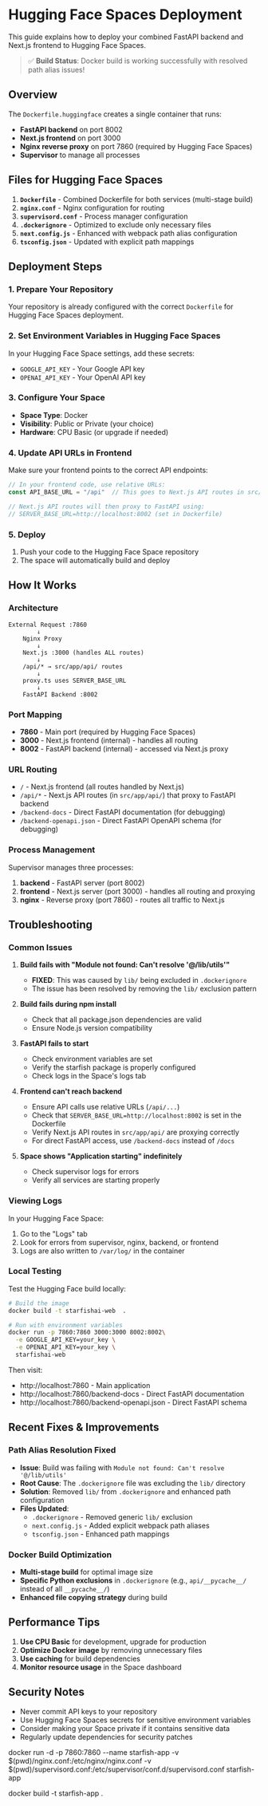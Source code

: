 # Hugging Face Spaces Deployment

This guide explains how to deploy your combined FastAPI backend and Next.js frontend to Hugging Face Spaces.

> ✅ **Build Status**: Docker build is working successfully with resolved path alias issues!

## Overview

The `Dockerfile.huggingface` creates a single container that runs:
- **FastAPI backend** on port 8002
- **Next.js frontend** on port 3000  
- **Nginx reverse proxy** on port 7860 (required by Hugging Face Spaces)
- **Supervisor** to manage all processes

## Files for Hugging Face Spaces

1. **`Dockerfile`** - Combined Dockerfile for both services (multi-stage build)
2. **`nginx.conf`** - Nginx configuration for routing
3. **`supervisord.conf`** - Process manager configuration
4. **`.dockerignore`** - Optimized to exclude only necessary files
5. **`next.config.js`** - Enhanced with webpack path alias configuration
6. **`tsconfig.json`** - Updated with explicit path mappings

## Deployment Steps

### 1. Prepare Your Repository

Your repository is already configured with the correct `Dockerfile` for Hugging Face Spaces deployment.

### 2. Set Environment Variables in Hugging Face Spaces

In your Hugging Face Space settings, add these secrets:
- `GOOGLE_API_KEY` - Your Google API key
- `OPENAI_API_KEY` - Your OpenAI API key

### 3. Configure Your Space

- **Space Type**: Docker
- **Visibility**: Public or Private (your choice)
- **Hardware**: CPU Basic (or upgrade if needed)

### 4. Update API URLs in Frontend

Make sure your frontend points to the correct API endpoints:
```typescript
// In your frontend code, use relative URLs:
const API_BASE_URL = "/api"  // This goes to Next.js API routes in src/app/api/

// Next.js API routes will then proxy to FastAPI using:
// SERVER_BASE_URL=http://localhost:8002 (set in Dockerfile)
```

### 5. Deploy

1. Push your code to the Hugging Face Space repository
2. The space will automatically build and deploy

## How It Works

### Architecture
```
External Request :7860
        ↓
    Nginx Proxy
        ↓
    Next.js :3000 (handles ALL routes)
        ↓
    /api/* → src/app/api/ routes
        ↓
    proxy.ts uses SERVER_BASE_URL
        ↓
    FastAPI Backend :8002
```

### Port Mapping
- **7860** - Main port (required by Hugging Face Spaces)
- **3000** - Next.js frontend (internal) - handles all routing
- **8002** - FastAPI backend (internal) - accessed via Next.js proxy

### URL Routing
- `/` - Next.js frontend (all routes handled by Next.js)
- `/api/*` - Next.js API routes (in `src/app/api/`) that proxy to FastAPI backend
- `/backend-docs` - Direct FastAPI documentation (for debugging)
- `/backend-openapi.json` - Direct FastAPI OpenAPI schema (for debugging)

### Process Management
Supervisor manages three processes:
1. **backend** - FastAPI server (port 8002)
2. **frontend** - Next.js server (port 3000) - handles all routing and proxying
3. **nginx** - Reverse proxy (port 7860) - routes all traffic to Next.js

## Troubleshooting

### Common Issues

1. **Build fails with "Module not found: Can't resolve '@/lib/utils'"**
   - **FIXED**: This was caused by `lib/` being excluded in `.dockerignore`
   - The issue has been resolved by removing the `lib/` exclusion pattern

2. **Build fails during npm install**
   - Check that all package.json dependencies are valid
   - Ensure Node.js version compatibility

3. **FastAPI fails to start**
   - Check environment variables are set
   - Verify the starfish package is properly configured
   - Check logs in the Space's logs tab

4. **Frontend can't reach backend**
   - Ensure API calls use relative URLs (`/api/...`)
   - Check that `SERVER_BASE_URL=http://localhost:8002` is set in the Dockerfile
   - Verify Next.js API routes in `src/app/api/` are proxying correctly
   - For direct FastAPI access, use `/backend-docs` instead of `/docs`

5. **Space shows "Application starting" indefinitely**
   - Check supervisor logs for errors
   - Verify all services are starting properly

### Viewing Logs

In your Hugging Face Space:
1. Go to the "Logs" tab
2. Look for errors from supervisor, nginx, backend, or frontend
3. Logs are also written to `/var/log/` in the container

### Local Testing

Test the Hugging Face build locally:
```bash
# Build the image
docker build -t starfishai-web  .

# Run with environment variables
docker run -p 7860:7860 3000:3000 8002:8002\
  -e GOOGLE_API_KEY=your_key \
  -e OPENAI_API_KEY=your_key \
  starfishai-web 
```

Then visit:
- http://localhost:7860 - Main application
- http://localhost:7860/backend-docs - Direct FastAPI documentation
- http://localhost:7860/backend-openapi.json - Direct FastAPI schema

## Recent Fixes & Improvements

### Path Alias Resolution Fixed
- **Issue**: Build was failing with `Module not found: Can't resolve '@/lib/utils'`
- **Root Cause**: The `.dockerignore` file was excluding the `lib/` directory
- **Solution**: Removed `lib/` from `.dockerignore` and enhanced path configuration
- **Files Updated**: 
  - `.dockerignore` - Removed generic `lib/` exclusion
  - `next.config.js` - Added explicit webpack path aliases
  - `tsconfig.json` - Enhanced path mappings

### Docker Build Optimization
- **Multi-stage build** for optimal image size
- **Specific Python exclusions** in `.dockerignore` (e.g., `api/__pycache__/` instead of all `__pycache__/`)
- **Enhanced file copying strategy** during build

## Performance Tips

1. **Use CPU Basic** for development, upgrade for production
2. **Optimize Docker image** by removing unnecessary files
3. **Use caching** for build dependencies
4. **Monitor resource usage** in the Space dashboard

## Security Notes

- Never commit API keys to your repository
- Use Hugging Face Spaces secrets for sensitive environment variables
- Consider making your Space private if it contains sensitive data
- Regularly update dependencies for security patches 

docker run -d -p 7860:7860 --name starfish-app -v $(pwd)/nginx.conf:/etc/nginx/nginx.conf -v $(pwd)/supervisord.conf:/etc/supervisor/conf.d/supervisord.conf starfish-app

docker build -t starfish-app . 